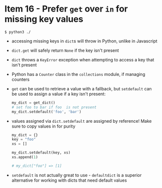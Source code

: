 # Item 16 - Prefer `get` over `in` for missing key values

```
$ python3 ./
```

- accessing missing keys in `dict`s will throw in Python, unlike in Javascript
- `dict.get` will safely return `None` if the key isn't present
- `dict` throws a `KeyError` exception when attempting to access a key that
  isn't present
- Python has a `Counter` class in the `collections` module, if managing counters
- `get` can be used to retrieve a value with a fallback, but `setdefault` can be
  used to assign a value if a key isn't present:

  ```python
  my_dict = get_dict()
  # set foo to bar if foo  is not present
  my_dict.setdefault('foo', 'bar')
  ```
- values assigned via `dict.setdefault` are assigned by reference! Make sure to
  copy values in for purity

  ```python
  my_dict = {}
  key = "foo"
  xs = []

  my_dict.setdefault(key, xs)
  xs.append(1)

  # my_dict["foo"] => [1]
  ```
- `setdefault` is not actually great to use - `defaultdict` is a superior
  alternative for working with dicts that need default values
